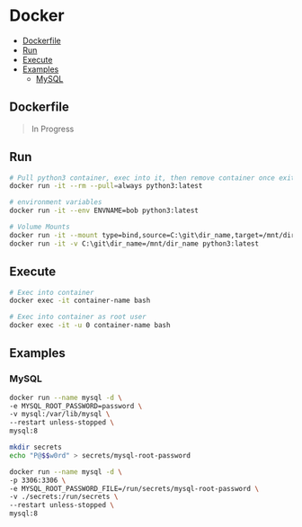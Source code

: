 # Docker

- [Dockerfile](#dockerfile)
- [Run](#run)
- [Execute](#execute)
- [Examples](#examples)
  - [MySQL](#mysql)

## Dockerfile

> In Progress

## Run

```bash
# Pull python3 container, exec into it, then remove container once exited
docker run -it --rm --pull=always python3:latest

# environment variables
docker run -it --env ENVNAME=bob python3:latest

# Volume Mounts
docker run -it --mount type=bind,source=C:\git\dir_name,target=/mnt/dir_name python3:latest #verbose
docker run -it -v C:\git\dir_name=/mnt/dir_name python3:latest
```

## Execute

```bash
# Exec into container
docker exec -it container-name bash

# Exec into container as root user
docker exec -it -u 0 container-name bash
```

## Examples

### MySQL

```bash
docker run --name mysql -d \
-e MYSQL_ROOT_PASSWORD=password \
-v mysql:/var/lib/mysql \
--restart unless-stopped \
mysql:8
```

```bash
mkdir secrets
echo "P@$$w0rd" > secrets/mysql-root-password

docker run --name mysql -d \
-p 3306:3306 \
-e MYSQL_ROOT_PASSWORD_FILE=/run/secrets/mysql-root-password \
-v ./secrets:/run/secrets \
--restart unless-stopped \
mysql:8
```
